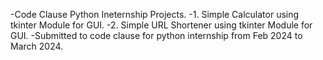-Code Clause Python Ineternship Projects.
-1. Simple Calculator using tkinter Module for GUI.
-2. Simple URL Shortener using tkinter Module for GUI.
-Submitted to code clause for python internship from Feb 2024 to March 2024.

